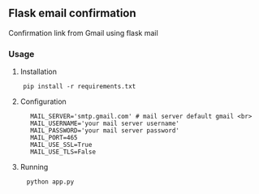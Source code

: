 ## Flask email confirmation 

Confirmation link from Gmail using flask mail


### Usage

1. Installation 
```
    pip install -r requirements.txt
```

2. Configuration
```
      MAIL_SERVER='smtp.gmail.com' # mail server default gmail <br>
      MAIL_USERNAME='your mail server username'
      MAIL_PASSWORD='your mail server password' 
      MAIL_PORT=465
      MAIL_USE_SSL=True
      MAIL_USE_TLS=False    
```
3. Running 
```
     python app.py
```
